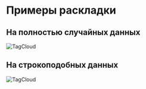 ﻿# Примеры раскладки

## На полностью случайных данных

![TagCloud](https://github.com/CaptainBelyash/tdd/blob/master/cs/TagsCloudVisualization_Tests/random.bmp)

## На строкоподобных данных

![TagCloud](https://github.com/CaptainBelyash/tdd/blob/master/cs/TagsCloudVisualization_Tests/random.bmp)